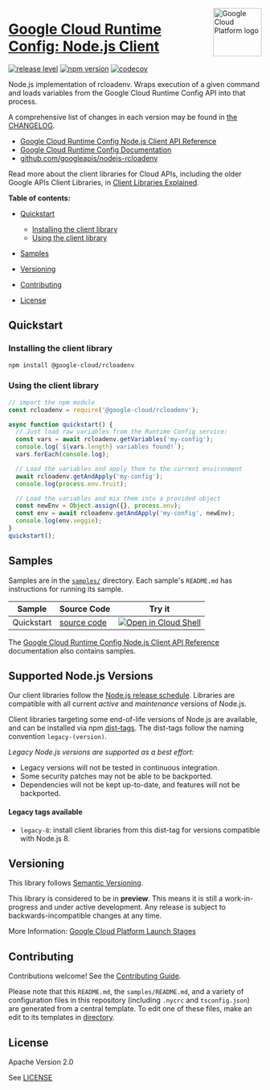 [//]: # "This README.md file is auto-generated, all changes to this file will be lost."
[//]: # "To regenerate it, use `python -m synthtool`."
<img src="https://avatars2.githubusercontent.com/u/2810941?v=3&s=96" alt="Google Cloud Platform logo" title="Google Cloud Platform" align="right" height="96" width="96"/>

# [Google Cloud Runtime Config: Node.js Client](https://github.com/googleapis/nodejs-rcloadenv)

[![release level](https://img.shields.io/badge/release%20level-beta-yellow.svg?style=flat)](https://cloud.google.com/terms/launch-stages)
[![npm version](https://img.shields.io/npm/v/@google-cloud/rcloadenv.svg)](https://www.npmjs.org/package/@google-cloud/rcloadenv)
[![codecov](https://img.shields.io/codecov/c/github/googleapis/nodejs-rcloadenv/main.svg?style=flat)](https://codecov.io/gh/googleapis/nodejs-rcloadenv)




Node.js implementation of rcloadenv. Wraps execution of a given command and loads variables from the Google Cloud Runtime Config API into that process.


A comprehensive list of changes in each version may be found in
[the CHANGELOG](https://github.com/googleapis/nodejs-rcloadenv/blob/main/CHANGELOG.md).

* [Google Cloud Runtime Config Node.js Client API Reference][client-docs]
* [Google Cloud Runtime Config Documentation][product-docs]
* [github.com/googleapis/nodejs-rcloadenv](https://github.com/googleapis/nodejs-rcloadenv)

Read more about the client libraries for Cloud APIs, including the older
Google APIs Client Libraries, in [Client Libraries Explained][explained].

[explained]: https://cloud.google.com/apis/docs/client-libraries-explained

**Table of contents:**


* [Quickstart](#quickstart)

  * [Installing the client library](#installing-the-client-library)
  * [Using the client library](#using-the-client-library)
* [Samples](#samples)
* [Versioning](#versioning)
* [Contributing](#contributing)
* [License](#license)

## Quickstart

### Installing the client library

```bash
npm install @google-cloud/rcloadenv
```


### Using the client library

```javascript
// import the npm module
const rcloadenv = require('@google-cloud/rcloadenv');

async function quickstart() {
  // Just load raw variables from the Runtime Config service:
  const vars = await rcloadenv.getVariables('my-config');
  console.log(`${vars.length} variables found!`);
  vars.forEach(console.log);

  // Load the variables and apply them to the current environment
  await rcloadenv.getAndApply('my-config');
  console.log(process.env.fruit);

  // Load the variables and mix them into a provided object
  const newEnv = Object.assign({}, process.env);
  const env = await rcloadenv.getAndApply('my-config', newEnv);
  console.log(env.veggie);
}
quickstart();

```



## Samples

Samples are in the [`samples/`](https://github.com/googleapis/nodejs-rcloadenv/tree/main/samples) directory. Each sample's `README.md` has instructions for running its sample.

| Sample                      | Source Code                       | Try it |
| --------------------------- | --------------------------------- | ------ |
| Quickstart | [source code](https://github.com/googleapis/nodejs-rcloadenv/blob/main/samples/quickstart.js) | [![Open in Cloud Shell][shell_img]](https://console.cloud.google.com/cloudshell/open?git_repo=https://github.com/googleapis/nodejs-rcloadenv&page=editor&open_in_editor=samples/quickstart.js,samples/README.md) |



The [Google Cloud Runtime Config Node.js Client API Reference][client-docs] documentation
also contains samples.

## Supported Node.js Versions

Our client libraries follow the [Node.js release schedule](https://nodejs.org/en/about/releases/).
Libraries are compatible with all current _active_ and _maintenance_ versions of
Node.js.

Client libraries targeting some end-of-life versions of Node.js are available, and
can be installed via npm [dist-tags](https://docs.npmjs.com/cli/dist-tag).
The dist-tags follow the naming convention `legacy-(version)`.

_Legacy Node.js versions are supported as a best effort:_

* Legacy versions will not be tested in continuous integration.
* Some security patches may not be able to be backported.
* Dependencies will not be kept up-to-date, and features will not be backported.

#### Legacy tags available

* `legacy-8`: install client libraries from this dist-tag for versions
  compatible with Node.js 8.

## Versioning

This library follows [Semantic Versioning](http://semver.org/).







This library is considered to be in **preview**. This means it is still a
work-in-progress and under active development. Any release is subject to
backwards-incompatible changes at any time.


More Information: [Google Cloud Platform Launch Stages][launch_stages]

[launch_stages]: https://cloud.google.com/terms/launch-stages

## Contributing

Contributions welcome! See the [Contributing Guide](https://github.com/googleapis/nodejs-rcloadenv/blob/main/CONTRIBUTING.md).

Please note that this `README.md`, the `samples/README.md`,
and a variety of configuration files in this repository (including `.nycrc` and `tsconfig.json`)
are generated from a central template. To edit one of these files, make an edit
to its templates in
[directory](https://github.com/googleapis/synthtool).

## License

Apache Version 2.0

See [LICENSE](https://github.com/googleapis/nodejs-rcloadenv/blob/main/LICENSE)

[client-docs]: https://github.com/googleapis/nodejs-rcloadenv/blob/main/README.md
[product-docs]: https://cloud.google.com/deployment-manager/runtime-configurator/
[shell_img]: https://gstatic.com/cloudssh/images/open-btn.png
[projects]: https://console.cloud.google.com/project
[billing]: https://support.google.com/cloud/answer/6293499#enable-billing

[auth]: https://cloud.google.com/docs/authentication/getting-started
